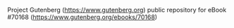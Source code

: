 Project Gutenberg (https://www.gutenberg.org) public repository for
eBook #70168 (https://www.gutenberg.org/ebooks/70168)
